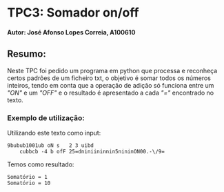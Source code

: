 # TPC3: Somador on/off
#### Autor: José Afonso Lopes Correia, A100610  

## Resumo:
Neste TPC foi pedido um programa em python que processa e reconheça certos padrões de um ficheiro txt, o objetivo é somar todos os números inteiros, tendo em conta que a operação de adição só funciona entre um *"ON"* e um *"OFF"* e o resultado é apresentado a cada *"="* encontrado no texto. 

### Exemplo de utilização:

Utilizando este texto como input:
```
9bubub1001ub oN s   2 3 uibd
    cubbcb -4 b ofF 25=dniniininnin5nininON00.-\/9=
```
Temos como resultado:
```
Somatório = 1
Somatório = 10
```